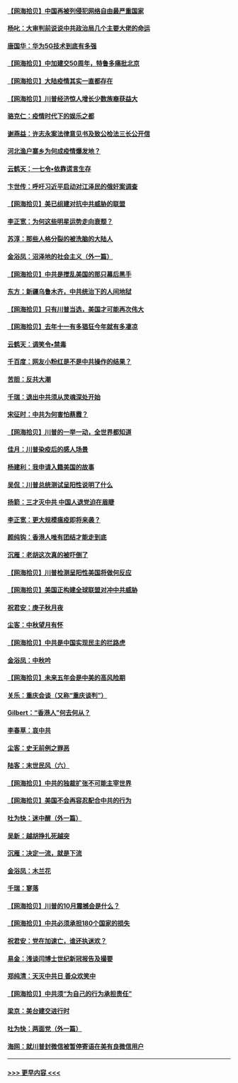 #### [【网海拾贝】中国再被列侵犯网络自由最严重国家](../pages/nsc993/n12479643.md?t=10170551) 
#### [杨叱：大审判前说说中共政治局几个主要大佬的命运](../pages/nsc993/n12477527.md?t=10170551) 
#### [唐国华：华为5G技术到底有多强](../pages/nsc993/n12477483.md?t=10170551) 
#### [【网海拾贝】中加建交50周年，特鲁多痛批北京](../pages/nsc993/n12476892.md?t=10170551) 
#### [【网海拾贝】大陆疫情其实一直都存在](../pages/nsc993/n12473948.md?t=10170551) 
#### [【网海拾贝】川普经济惊人增长少数族裔获益大](../pages/nsc993/n12471565.md?t=10170551) 
#### [骆克仁：疫情时代下的娱乐之都](../pages/nsc993/n12471312.md?t=10170551) 
#### [谢燕益：许志永案法律意见书及致公检法三长公开信](../pages/nsc993/n12470870.md?t=10170551) 
#### [河北渔户寨乡为何成疫情爆发地？](../pages/nsc993/n12464936.md?t=10170551) 
#### [云鹤天：一七令▪依靠谎言生存](../pages/nsc993/n12470034.md?t=10170551) 
#### [卞世传：呼吁习近平启动对江泽民的俄奸案调查](../pages/nsc993/n12469722.md?t=10170551) 
#### [【网海拾贝】美已组建对抗中共威胁的联盟](../pages/nsc993/n12469018.md?t=10170551) 
#### [李正宽：为何这些明星运势走向衰颓？](../pages/nsc993/n12468730.md?t=10170551) 
#### [苏淳：那些人格分裂的被洗脑的大陆人](../pages/nsc993/n12467858.md?t=10170551) 
#### [金浴凤：沼泽地的社会主义（外一篇）](../pages/nsc993/n12467792.md?t=10170551) 
#### [【网海拾贝】中共是搅乱美国的那只幕后黑手](../pages/nsc993/n12467700.md?t=10170551) 
#### [东方：新疆乌鲁木齐，中共统治下的人间地狱](../pages/nsc993/n12466075.md?t=10170551) 
#### [【网海拾贝】只有川普当选，美国才可能再次伟大](../pages/nsc993/n12466013.md?t=10170551) 
#### [【网海拾贝】去年十一有多猖狂今年就有多凄凉](../pages/nsc993/n12463649.md?t=10170551) 
#### [云鹤天：调笑令▪禁毒](../pages/nsc993/n12462975.md?t=10170551) 
#### [千百度：网友小粉红是不是中共操作的结果？](../pages/nsc993/n12461025.md?t=10170551) 
#### [苦胆：反共大潮](../pages/nsc993/n12459469.md?t=10170551) 
#### [千瑞：退出中共须从灵魂深处开始](../pages/nsc993/n12459437.md?t=10170551) 
#### [宋征时：中共为何害怕蔡霞？](../pages/nsc993/n12459097.md?t=10170551) 
#### [【网海拾贝】川普的一举一动，全世界都知道](../pages/nsc993/n12458825.md?t=10170551) 
#### [佳月：川普染疫后的感人场景](../pages/nsc993/n12456994.md?t=10170551) 
#### [杨建利：我申请入籍美国的故事](../pages/nsc993/n12455635.md?t=10170551) 
#### [吴侃：川普总统测试呈阳性说明了什么](../pages/nsc993/n12451869.md?t=10170551) 
#### [扬箭：三才灭中共 中国人退党迫在眉睫](../pages/nsc993/n12451842.md?t=10170551) 
#### [李正宽：更大规模瘟疫即将来袭？](../pages/nsc993/n12451455.md?t=10170551) 
#### [颜纯钩：香港人唯有团结才能走到底](../pages/nsc993/n12450870.md?t=10170551) 
#### [沉雁：老胡这次真的被吓倒了](../pages/nsc993/n12449796.md?t=10170551) 
#### [【网海拾贝】川普检测呈阳性美国将做何反应](../pages/nsc993/n12449042.md?t=10170551) 
#### [【网海拾贝】美国正构建全球联盟对冲中共威胁](../pages/nsc993/n12446580.md?t=10170551) 
#### [祝君安：庚子秋月夜](../pages/nsc993/n12445870.md?t=10170551) 
#### [尘客：中秋望月有怀](../pages/nsc993/n12444632.md?t=10170551) 
#### [【网海拾贝】中共是中国实现民主的拦路虎](../pages/nsc993/n12443573.md?t=10170551) 
#### [金浴凤：中秋吟](../pages/nsc993/n12441773.md?t=10170551) 
#### [【网海拾贝】未来五年会是中美的高风险期](../pages/nsc993/n12440760.md?t=10170551) 
#### [关乐：重庆会谈（又称“重庆谈判”）](../pages/nsc993/n12437525.md?t=10170551) 
#### [Gilbert：“香港人”何去何从？](../pages/nsc993/n12435894.md?t=10170551) 
#### [李春草：哀中共](../pages/nsc993/n12435874.md?t=10170551) 
#### [尘客：史无前例之罪恶](../pages/nsc993/n12435762.md?t=10170551) 
#### [陆客：末世民风（六）](../pages/nsc993/n12435354.md?t=10170551) 
#### [【网海拾贝】中共的独裁扩张不可能主宰世界](../pages/nsc993/n12435151.md?t=10170551) 
#### [【网海拾贝】美国不会再容忍配合中共的行为](../pages/nsc993/n12433808.md?t=10170551) 
#### [吐为快：迷中醒（外一篇）](../pages/nsc993/n12433585.md?t=10170551) 
#### [吴新：越胡挣扎死越突](../pages/nsc993/n12433562.md?t=10170551) 
#### [沉雁：决定一流，就是下流](../pages/nsc993/n12432128.md?t=10170551) 
#### [金浴凤：木兰花](../pages/nsc993/n12432124.md?t=10170551) 
#### [千瑞：寥落](../pages/nsc993/n12432071.md?t=10170551) 
#### [【网海拾贝】川普的10月震撼会是什么？](../pages/nsc993/n12431624.md?t=10170551) 
#### [【网海拾贝】中共必须承担180个国家的损失](../pages/nsc993/n12428893.md?t=10170551) 
#### [祝君安：党在加速亡，谁还执迷欢？](../pages/nsc993/n12428652.md?t=10170551) 
#### [易金：浅谈闫博士世纪新冠报告及撮要](../pages/nsc993/n12426822.md?t=10170551) 
#### [郑纯清：天灭中共日 善众欢笑中](../pages/nsc993/n12426784.md?t=10170551) 
#### [【网海拾贝】中共须“为自己的行为承担责任”](../pages/nsc993/n12426067.md?t=10170551) 
#### [梁京：美台建交进行时](../pages/nsc993/n12424066.md?t=10170551) 
#### [吐为快：两面党（外一篇）](../pages/nsc993/n12424043.md?t=10170551) 
#### [海网：就川普封微信被暂停寄语在美有良微信用户](../pages/nsc993/n12424021.md?t=10170551) 

----
#### [ >>> 更早内容 <<< ](../indexes/nsc993-earlier.md)
